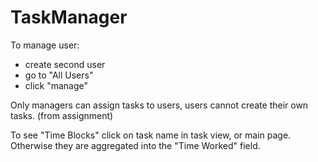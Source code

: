 # TaskManager

To manage user:
* create second user
* go to "All Users"
* click "manage"

Only managers can assign tasks to users, users cannot create their own tasks. (from assignment)

To see "Time Blocks" click on task name in task view, or main page. Otherwise they are aggregated into the "Time Worked" field.
